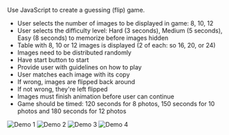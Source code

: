Use JavaScript to create a guessing (flip) game.

- User selects the number of images to be displayed in game: 8, 10, 12
- User selects the difficulty level: Hard (3 seconds), Medium (5 seconds), Easy (8 seconds) to memorize before images hidden
- Table with 8, 10 or 12 images is displayed (2 of each: so 16, 20, or 24)
- Images need to be distributed randomly
- Have start button to start
- Provide user with guidelines on how to play
- User matches each image with its copy
- If wrong, images are flipped back around
- If not wrong, they're left flipped
- Images must finish animation before user can continue
- Game should be timed: 120 seconds for 8 photos, 150 seconds for 10 photos and 180 seconds for 12 photos

![Demo 1](http://dinocajic.xyz/projects/flip-game/demo_images/1.PNG)
![Demo 2](http://dinocajic.xyz/projects/flip-game/demo_images/2.PNG)
![Demo 3](http://dinocajic.xyz/projects/flip-game/demo_images/3.PNG)
![Demo 4](http://dinocajic.xyz/projects/flip-game/demo_images/4.PNG)

